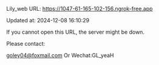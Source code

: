 Lily_web URL: https://1047-61-165-102-156.ngrok-free.app

Updated at: 2024-12-08 16:10:29

If you cannot open this URL, the server might be down.

Please contact: 

goley04@foxmail.com Or Wechat:GL_yeaH